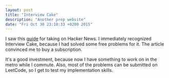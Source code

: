 ```yaml
---
layout: post
title: "Interview Cake"
description: "Another prep website"
date: "Fri Oct 30 23:10:33 +0200 2015"
---
```


I saw this [guide][0] for taking on Hacker News. I immediately recognized Interview Cake, because I had solved some free problems for it. The article convinced me to buy a subscription.

It's a good investment, because now I have something to work on in the metro while I commute. Also, most of the problems can be submitted on LeetCode, so I get to test my implementation skills.

[0]: https://www.interviewcake.com/article/python/coding-interview-tips
